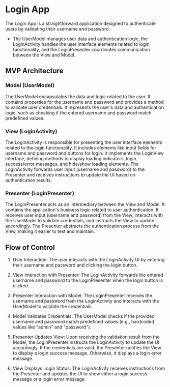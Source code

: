 # Login App
The Login App is a straightforward application designed to authenticate users by validating their username and password.
- The UserModel manages user data and authentication logic, the LoginActivity handles the user interface elements related to login functionality, and the LoginPresenter coordinates communication between the View and Model.

## MVP Architecture
### Model (UserModel)
The UserModel encapsulates the data and logic related to the user. It contains properties for the username and password and provides a method to validate user credentials.
It represents the user's data and authentication logic, such as checking if the entered username and password match predefined values.

### View (LoginActivity)
The LoginActivity is responsible for presenting the user interface elements related to the login functionality. It includes elements like input fields for username and password and buttons for login.
It implements the LoginView interface, defining methods to display loading indicators, login success/error messages, and hide/show loading elements.
The LoginActivity forwards user input (username and password) to the Presenter and receives instructions to update the UI based on authentication results.

### Presenter (LoginPresenter)
The LoginPresenter acts as an intermediary between the View and Model. It contains the application's business logic related to user authentication.
It receives user input (username and password) from the View, interacts with the UserModel to validate credentials, and instructs the View to update accordingly.
The Presenter abstracts the authentication process from the View, making it easier to test and maintain.

## Flow of Control
1) User Interaction:
The user interacts with the LoginActivity UI by entering their username and password and clicking the login button.

2) View Interaction with Presenter:
The LoginActivity forwards the entered username and password to the LoginPresenter when the login button is clicked.

3) Presenter Interaction with Model:
The LoginPresenter receives the username and password from the LoginActivity and interacts with the UserModel to validate the credentials.

4) Model Validates Credentials:
The UserModel checks if the provided username and password match predefined values (e.g., hardcoded values like "admin" and "password").

5) Presenter Updates View:
Upon receiving the validation result from the Model, the LoginPresenter instructs the LoginActivity to update the UI accordingly.
If the credentials are valid, the Presenter notifies the View to display a login success message. Otherwise, it displays a login error message.

6) View Displays Login Status:
The LoginActivity receives instructions from the Presenter and updates the UI to show either a login success message or a login error message.
